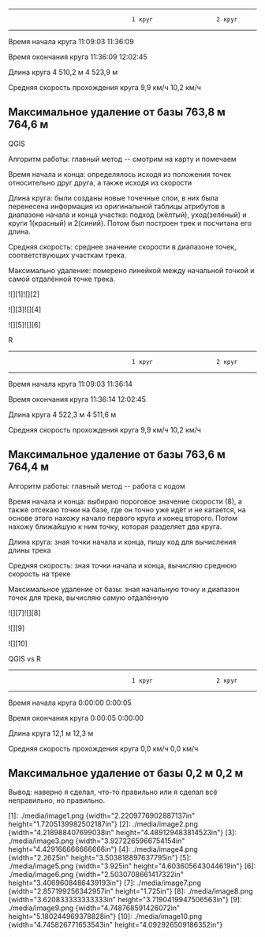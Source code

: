   ------------------------------------------------------------------------------------
                                       1 круг                  2 круг
  ------------------------------------ ----------------------- -----------------------
  Время начала круга                   11:09:03                11:36:09

  Время окончания круга                11:36:09                12:02:45

  Длина круга                          4 510,2 м               4 523,9 м

  Средняя скорость прохождения круга   9,9 км/ч                10,2 км/ч

  Максимальное удаление от базы        763,8 м                 764,6 м
  ------------------------------------------------------------------------------------

QGIS

Алгоритм работы: главный метод -- смотрим на карту и помечаем

Время начала и конца: определялось исходя из положения точек относительно друг друга, а также исходя из скорости

Длина круга: были созданы новые точечные слои, в них была перенесена информация из оригинальной таблицы атрибутов в диапазоне начала и конца участка: подход (жёлтый), уход(зелёный) и круги 1(красный) и 2(синий). Потом был построен трек и посчитана его длина.

Средняя скорость: среднее значение скорости в диапазоне точек, соответствующих участкам трека.

Максимально удаление: померено линейкой между начальной точкой и самой отдалённой точке трека.

![][1]![][2]

![][3]![][4]

![][5]![][6]

R

  ------------------------------------------------------------------------------------
                                       1 круг                  2 круг
  ------------------------------------ ----------------------- -----------------------
  Время начала круга                   11:09:03                11:36:14

  Время окончания круга                11:36:14                12:02:45

  Длина круга                          4 522,3 м               4 511,6 м

  Средняя скорость прохождения круга   9,9 км/ч                10,2 км/ч

  Максимальное удаление от базы        763,6 м                 764,4 м
  ------------------------------------------------------------------------------------

Алгоритм работы: главный метод -- работа с кодом

Время начала и конца: выбираю пороговое значение скорости (8), а также отсекаю точки на базе, где он точно уже идёт и не катается, на основе этого нахожу начало первого круга и конец второго. Потом нахожу ближайшую к ним точку, которая разделяет два круга.

Длина круга: зная точки начала и конца, пишу код для вычисления длины трека

Средняя скорость: зная точки начала и конца, вычисляю среднюю скорость на треке

Максимальное удаление от базы: зная начальную точку и диапазон точек для трека, вычисляю самую отдалённую

![][7]![][8]

![][9]

![][10]

QGIS vs R

  ------------------------------------------------------------------------------------
                                       1 круг                  2 круг
  ------------------------------------ ----------------------- -----------------------
  Время начала круга                   0:00:00                 0:00:05

  Время окончания круга                0:00:05                 0:00:00

  Длина круга                          12,1 м                  12,3 м

  Средняя скорость прохождения круга   0,0 км/ч                0,0 км/ч

  Максимальное удаление от базы        0,2 м                   0,2 м
  ------------------------------------------------------------------------------------

Вывод: наверно я сделал, что-то правильно или я сделал всё неправильно, но правильно.

  [1]: ./media/image1.png {width="2.2209776902887137in" height="1.7205139982502187in"}
  [2]: ./media/image2.png {width="4.218988407699038in" height="4.489129483814523in"}
  [3]: ./media/image3.png {width="3.9272265966754154in" height="4.429166666666666in"}
  [4]: ./media/image4.png {width="2.2625in" height="3.503818897637795in"}
  [5]: ./media/image5.png {width="3.925in" height="4.603605643044619in"}
  [6]: ./media/image6.png {width="2.5030708661417322in" height="3.4069608486439193in"}
  [7]: ./media/image7.png {width="2.857199256342957in" height="1.725in"}
  [8]: ./media/image8.png {width="3.620833333333333in" height="3.7190419947506563in"}
  [9]: ./media/image9.png {width="4.748768591426072in" height="5.180244969378828in"}
  [10]: ./media/image10.png {width="4.745826771653543in" height="4.092926509186352in"}
